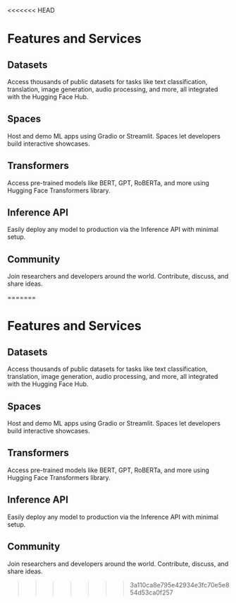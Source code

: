<<<<<<< HEAD
# Features and Services

## Datasets

Access thousands of public datasets for tasks like text classification, translation, image generation, audio processing, and more, all integrated with the Hugging Face Hub.

## Spaces

Host and demo ML apps using Gradio or Streamlit. Spaces let developers build interactive showcases.

## Transformers

Access pre-trained models like BERT, GPT, RoBERTa, and more using Hugging Face Transformers library.

## Inference API

Easily deploy any model to production via the Inference API with minimal setup.

## Community

Join researchers and developers around the world. Contribute, discuss, and share ideas.

=======
# Features and Services

## Datasets

Access thousands of public datasets for tasks like text classification, translation, image generation, audio processing, and more, all integrated with the Hugging Face Hub.

## Spaces

Host and demo ML apps using Gradio or Streamlit. Spaces let developers build interactive showcases.

## Transformers

Access pre-trained models like BERT, GPT, RoBERTa, and more using Hugging Face Transformers library.

## Inference API

Easily deploy any model to production via the Inference API with minimal setup.

## Community

Join researchers and developers around the world. Contribute, discuss, and share ideas.

>>>>>>> 3a110ca8e795e42934e3fc70e5e854d53ca0f257
